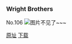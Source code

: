 ### Wright Brothers
No.106
![图片不见了~~~](https://imgs.xkcd.com/comics/wright_brothers.png)

[原址](https://xkcd.com//106) [下载](https://imgs.xkcd.com/comics/wright_brothers.png)

